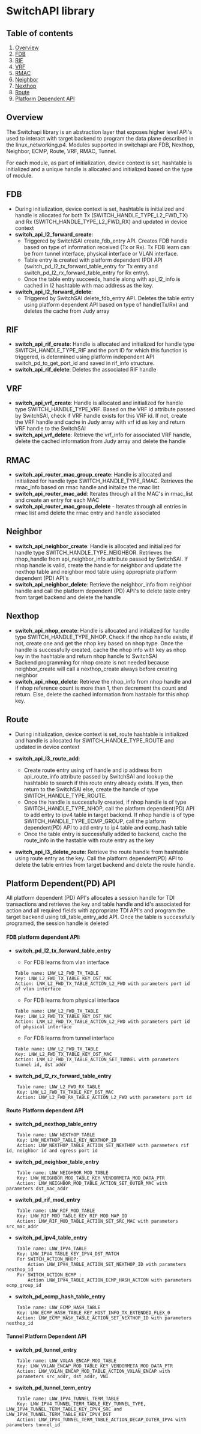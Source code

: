 <!--
/*
 * Copyright (c) 2022 Intel Corporation.
 *
 * Licensed under the Apache License, Version 2.0 (the "License");
 * you may not use this file except in compliance with the License.
 * You may obtain a copy of the License at:
 *
 * http://www.apache.org/licenses/LICENSE-2.0
 *
 * Unless required by applicable law or agreed to in writing, software
 * distributed under the License is distributed on an "AS IS" BASIS,
 * WITHOUT WARRANTIES OR CONDITIONS OF ANY KIND, either express or implied.
 * See the License for the specific language governing permissions and
 * limitations under the License.
 */
- -->

# SwitchAPI library

## Table of contents
1. [Overview](#overview)
2. [FDB](#fdb)
3. [RIF](#rif)
4. [VRF](#vrf)
5. [RMAC](#rmac)
6. [Neighbor](#neighbor)
7. [Nexthop](#nexthop)
8. [Route](#route)
9. [Platform Dependent API](#platform_dependent_api)


## Overview <a name="overview"></a>
The Switchapi library is an abstraction layer that exposes higher level API's used to interact with target backend to program the data plane described in the linux_networking.p4.
Modules supported in switchapi are FDB, Nexthop, Neighbor, ECMP, Route, VRF, RMAC, Tunnel.

For each module, as part of initialization, device context is set, hashtable is initialized and a unique handle is allocated and initialized based on the type of module.

## FDB <a name="fdb"></a>
 * During initialization, device context is set, hashtable is initialized and handle is allocated for both Tx (SWITCH_HANDLE_TYPE_L2_FWD_TX) and Rx (SWITCH_HANDLE_TYPE_L2_FWD_RX) and updated in device context
 * **switch_api_l2_forward_create**: 
   * Triggered by SwitchSAI create_fdb_entry API. Creates FDB handle based on type of information received (Tx or Rx). Tx FDB learn can be from tunnel interface, physical interface or VLAN interface.
   * Table entry is created with platform dependent (PD) API (switch_pd_l2_tx_forward_table_entry for Tx entry and switch_pd_l2_rx_forward_table_entry for Rx entry).
   * Once the table entry succeeds, handle along with api_l2_info is cached in l2 hashtable with mac address as the key.
 * **switch_api_l2_forward_delete**:
   * Triggered by SwitchSAI delete_fdb_entry API. Deletes the table entry using platform dependent API based on type of handle(Tx/Rx) and deletes the cache from Judy array

## RIF <a name="rif"></a>
 * **switch_api_rif_create**: Handle is allocated and initialized for handle type SWITCH_HANDLE_TYPE_RIF and the port ID for which this function is triggered, is determined
using platform independent API switch_pd_to_get_port_id and saved in rif_info structure.
 * **switch_api_rif_delete**: Deletes the associated RIF handle

## VRF <a name="vrf"></a>
 * **switch_api_vrf_create**: Handle is allocated and initialized for handle type SWITCH_HANDLE_TYPE_VRF. Based on the VRF id attribute passed by SwitchSAI, check if VRF handle exists for this VRF id. If not, create the VRF handle and cache in Judy array with vrf id as key and return VRF handle to the SwitchSAI
 * **switch_api_vrf_delete**: Retrieve the vrf_info for associated VRF handle, delete the cached information from Judy array and delete the handle

## RMAC <a name="rmac"></a>
 * **switch_api_router_mac_group_create**: Handle is allocated and initialized for handle type SWITCH_HANDLE_TYPE_RMAC.  Retrieves the rmac_info based on rmac handle and initalize the rmac list
 * **switch_api_router_mac_add**: Iterates through all the MAC's in rmac_list and create an entry for each MAC
 * **switch_api_router_mac_group_delete** - Iterates through all entries in rmac list amd delete the rmac entry and handle associated

## Neighbor <a name="neighbor"></a>
 * **switch_api_neighbor_create**: Handle is allocated and initialized for handle type SWITCH_HANDLE_TYPE_NEIGHBOR. Retrieves the nhop_handle from api_neighbor_info attribute passed by SwitchSAI. If nhop handle is valid, create the handle for neighbor and update the nexthop table and neighbor mod table using appropriate platform dependent (PD) API's
 * **switch_api_neighbor_delete**: Retrieve the neighbor_info from neighbor handle and call the platform dependent (PD) API's to delete table entry from target backend and delete the handle

## Nexthop <a name="nexthop"></a>
 * **switch_api_nhop_create**: Handle is allocated and initialized for handle type SWITCH_HANDLE_TYPE_NHOP. Check if the nhop handle exists, if not, create one and get the nhop key based on nhop type. Once the handle is successfully created, cache the nhop info with key as nhop key in the hashtable and return nhop handle to SwitchSAI
 * Backend programming for nhop create is not needed because neighbor_create will call a nexthop_create always before creating neighbor
 * **switch_api_nhop_delete**: Retrieve the nhop_info from nhop handle and if nhop reference count is more than 1, then decrement the count and return. Else, delete the cached information from hastable for this nhop key.

## Route <a name="route"></a>
 * During initialization, device context is set, route hashtable is initialized and handle is allocated for  SWITCH_HANDLE_TYPE_ROUTE and updated in device context
 * **switch_api_l3_route_add**:
    * Create route entry using vrf handle and ip address from api_route_info attribute passed by SwitchSAI and lookup the hashtable to search if this route entry already exists. If yes, then return to the SwitchSAI else, create the handle of type SWITCH_HANDLE_TYPE_ROUTE.
    *  Once the handle is successfully created, if nhop handle is of type SWITCH_HANDLE_TYPE_NHOP,  call the platform dependent(PD) API to add entry to ipv4 table in target backend. If nhop handle is of type SWITCH_HANDLE_TYPE_ECMP_GROUP, call the platform dependent(PD) API to add entry to ip4 table  and ecmp_hash table
    * Once the table entry is successfully added to backend, cache the route_info in the hastable with route entry as the key

 * **switch_api_l3_delete_route**: Retrieve the route handle from hashtable using route entry as the key. Call the platform dependent(PD) API to delete the table entries from target backend and delete the route handle.

## Platform Dependent(PD) API <a name="platform_dependent_api"></a>

All platform dependent (PD) API's allocates a session handle for TDI transactions and retrieves the key and table handle and id's associated for action and all required fields with appropriate TDI API's and program the target backend using tdi_table_entry_add API. Once the table is successfully programed, the session handle is deleted

#### FDB platform dependent API:
 * **switch_pd_l2_tx_forward_table_entry**
   * For FDB learns from vlan interface
    ```
    Table name: LNW_L2_FWD_TX_TABLE
    Key: LNW_L2_FWD_TX_TABLE_KEY_DST_MAC
    Action: LNW_L2_FWD_TX_TABLE_ACTION_L2_FWD with parameters port id of vlan interface
    ```
   * For FDB learns from physical interface
    ```
    Table name: LNW_L2_FWD_TX_TABLE
    Key: LNW_L2_FWD_TX_TABLE_KEY_DST_MAC
    Action: LNW_L2_FWD_TX_TABLE_ACTION_L2_FWD with parameters port id of physical interface
    ```
   * For FDB learns from tunnel interface
    ```
    Table name: LNW_L2_FWD_TX_TABLE
    Key: LNW_L2_FWD_TX_TABLE_KEY_DST_MAC
    Action: LNW_L2_FWD_TX_TABLE_ACTION_SET_TUNNEL with parameters tunnel id, dst addr
    ```

 * **switch_pd_l2_rx_forward_table_entry**
```
    Table name: LNW_L2_FWD_RX_TABLE
    Key: LNW_L2_FWD_TX_TABLE_KEY_DST_MAC
    Action: LNW_L2_FWD_RX_TABLE_ACTION_L2_FWD with parameters port id
```

#### Route Platform dependent API

 * **switch_pd_nexthop_table_entry**
```
    Table name: LNW_NEXTHOP_TABLE
    Key: LNW_NEXTHOP_TABLE_KEY_NEXTHOP_ID
    Action: LNW_NEXTHOP_TABLE_ACTION_SET_NEXTHOP with parameters rif id, neighbor id and egress port id
```
 * **switch_pd_neighbor_table_entry**
```
    Table name: LNW_NEIGHBOR_MOD_TABLE
    Key: LNW_NEIGHBOR_MOD_TABLE_KEY_VENDORMETA_MOD_DATA_PTR
    Action: LNW_NEIGHBOR_MOD_TABLE_ACTION_SET_OUTER_MAC with parameters dst_mac_addr
```

 * **switch_pd_rif_mod_entry**
```
    Table name: LNW_RIF_MOD_TABLE
    Key: LNW_RIF_MOD_TABLE_KEY_RIF_MOD_MAP_ID
    Action: LNW_RIF_MOD_TABLE_ACTION_SET_SRC_MAC with parameters src_mac_addr
```

 * **switch_pd_ipv4_table_entry**
```
    Table name: LNW_IPV4_TABLE
    Key: LNW_IPV4_TABLE_KEY_IPV4_DST_MATCH
    For SWITCH_ACTION_NHOP:
        Action LNW_IPV4_TABLE_ACTION_SET_NEXTHOP_ID with parameters nexthop_id
    For SWITCH_ACTION_ECMP :
        Action LNW_IPV4_TABLE_ACTION_ECMP_HASH_ACTION with parameters ecmp_group_id
```

 * **switch_pd_ecmp_hash_table_entry**
```
    Table name: LNW_ECMP_HASH_TABLE
    Key: LNW_ECMP_HASH_TABLE_KEY_HOST_INFO_TX_EXTENDED_FLEX_0
    Action: LNW_ECMP_HASH_TABLE_ACTION_SET_NEXTHOP_ID with parameters nexthop_id
```

#### Tunnel Platform Dependent API

 * **switch_pd_tunnel_entry**
```
    Table name: LNW_VXLAN_ENCAP_MOD_TABLE
    Key: LNW_VXLAN_ENCAP_MOD_TABLE_KEY_VENDORMETA_MOD_DATA_PTR
    Action: LNW_VXLAN_ENCAP_MOD_TABLE_ACTION_VXLAN_ENCAP with
    parameters src_addr, dst_addr, VNI
```

 * **switch_pd_tunnel_term_entry**
```
    Table name: LNW_IPV4_TUNNEL_TERM_TABLE
    Key: LNW_IPV4_TUNNEL_TERM_TABLE_KEY_TUNNEL_TYPE, LNW_IPV4_TUNNEL_TERM_TABLE_KEY_IPV4_SRC and LNW_IPV4_TUNNEL_TERM_TABLE_KEY_IPV4_DST
    Action: LNW_IPV4_TUNNEL_TERM_TABLE_ACTION_DECAP_OUTER_IPV4 with parameters tunnel_id

